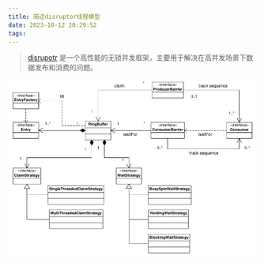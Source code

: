 ```yaml
---
title: 简述disruptor线程模型
date: 2023-10-12 20:29:52
tags:
---
```


> [disrupotr](https://lmax-exchange.github.io/disruptor/) 是一个高性能的无锁并发框架，主要用于解决在高并发场景下数据发布和消费的问题。

![classdiagram](../images/001/classdiagram.png)

